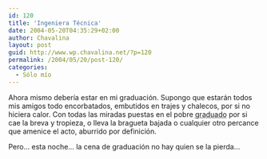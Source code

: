 ```yaml
---
id: 120
title: 'Ingeniera Técnica'
date: 2004-05-20T04:35:29+02:00
author: Chavalina
layout: post
guid: http://www.wp.chavalina.net/?p=120
permalink: /2004/05/20/post-120/
categories:
  - Sólo mío
---
```

Ahora mismo deber&iacute;a estar en mi graduaci&oacute;n. Supongo que estarán todos mis amigos todo encorbatados, embutidos en trajes y chalecos, por si no hiciera calor. Con todas las miradas puestas en el pobre <acronym title="bueno, esto es relativo">graduado</acronym> por si cae la breva y tropieza, o lleva la bragueta bajada o cualquier otro percance que amenice el acto, aburrido por definici&oacute;n.

Pero… esta noche… la cena de graduaci&oacute;n no hay quien se la pierda…